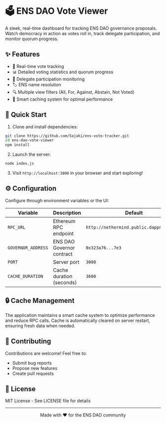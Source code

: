 # 🗳️ ENS DAO Vote Viewer

A sleek, real-time dashboard for tracking ENS DAO governance proposals. Watch democracy in action as votes roll in, track delegate participation, and monitor quorum progress.

## ✨ Features

- 🔄 Real-time vote tracking
- 📊 Detailed voting statistics and quorum progress
- 👥 Delegate participation monitoring
- 🏷️ ENS name resolution
- 🔍 Multiple view filters (All, For, Against, Abstain, Not Voted)
- 💾 Smart caching system for optimal performance

## 🚀 Quick Start

1. Clone and install dependencies:

```bash
git clone https://github.com/5ajaki/ens-vote-tracker.git
cd ens-dao-vote-viewer
npm install
```

2. Launch the server:

```bash
node index.js
```

3. Visit `http://localhost:3000` in your browser and start exploring!

## ⚙️ Configuration

Configure through environment variables or the UI:

| Variable           | Description               | Default                                  |
| ------------------ | ------------------------- | ---------------------------------------- |
| `RPC_URL`          | Ethereum RPC endpoint     | `http://nethermind.public.dappnode:8545` |
| `GOVERNOR_ADDRESS` | ENS DAO Governor contract | `0x323a76...7e3`                         |
| `PORT`             | Server port               | `3000`                                   |
| `CACHE_DURATION`   | Cache duration (seconds)  | `3600`                                   |

## 🔒 Cache Management

The application maintains a smart cache system to optimize performance and reduce RPC calls. Cache is automatically cleared on server restart, ensuring fresh data when needed.

## 🤝 Contributing

Contributions are welcome! Feel free to:

- Submit bug reports
- Propose new features
- Create pull requests

## 📜 License

MIT License - See LICENSE file for details

---

<div align="center">
Made with ❤️ for the ENS DAO community
</div>
